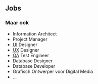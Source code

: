Jobs
----

### Maar ook

 - Information Architect
 - Project Manager
 - <abbr title="User Interface (Gebruikersinterface)">UI</abbr> Designer
 - <abbr title="User Experience">UX</abbr> Designer
 - <abbr title="Quality Assurance (Kwaliteitsborging)">QA</abbr> Test Engineer
 - Database Designer
 - Database Developer
 - Grafisch Ontwerper voor Digital Media
 - …